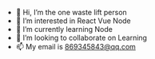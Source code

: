 - 👋 Hi, I’m the one waste lift person
- 👀 I’m interested in React Vue Node
- 🌱 I’m currently learning Node
- 💞️ I’m looking to collaborate on Learning
- 📫 My email is 869345843@qq.com

<!---
ReactorFronter/ReactorFronter is a ✨ special ✨ repository because its `README.md` (this file) appears on your GitHub profile.
You can click the Preview link to take a look at your changes.
--->
